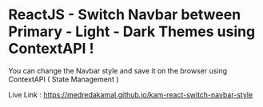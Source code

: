 # ReactJS - Switch Navbar between Primary - Light - Dark Themes using ContextAPI !

You can change the Navbar style and save it on the browser using ContextAPI ( State Management )

Live Link : https://medredakamal.github.io/kam-react-switch-navbar-style
